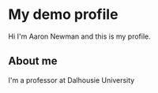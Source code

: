 # My demo profile

Hi I'm Aaron Newman and this is my profile.

## About me
I'm a professor at Dalhousie University

